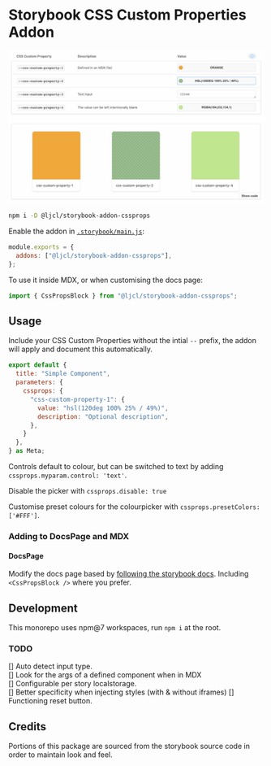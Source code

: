 # Storybook CSS Custom Properties Addon

<p align="center">
  <img width="800" src="./assets/example.jpg">
</p>

```sh
npm i -D @ljcl/storybook-addon-cssprops
```

Enable the addon in [`.storybook/main.js`](https://storybook.js.org/docs/react/configure/overview#configure-your-storybook-project):

```js
module.exports = {
  addons: ["@ljcl/storybook-addon-cssprops"],
};
```

To use it inside MDX, or when customising the docs page:

```js
import { CssPropsBlock } from "@ljcl/storybook-addon-cssprops";
```

## Usage

Include your CSS Custom Properties without the intial `--` prefix, the addon will apply and document this automatically.

```jsx
export default {
  title: "Simple Component",
  parameters: {
    cssprops: {
      "css-custom-property-1": {
        value: "hsl(120deg 100% 25% / 49%)",
        description: "Optional description",
      },
    }
  },
} as Meta;
```

Controls default to colour, but can be switched to text by adding `cssprops.myparam.control: 'text'`.

Disable the picker with `cssprops.disable: true`

Customise preset colours for the colourpicker with `cssprops.presetColors: ['#FFF']`.

### Adding to DocsPage and MDX

#### DocsPage

Modify the docs page based by [following the storybook docs](https://storybook.js.org/docs/react/writing-docs/docs-page#remixing-docspage-using-doc-blocks). Including `<CssPropsBlock />` where you prefer.

## Development

This monorepo uses npm@7 workspaces, run `npm i` at the root.

### TODO

[] Auto detect input type.  
[] Look for the args of a defined component when in MDX  
[] Configurable per story localstorage.  
[] Better specificity when injecting styles (with & without iframes)
[] Functioning reset button.

## Credits

Portions of this package are sourced from the storybook source code in order to maintain look and feel.
